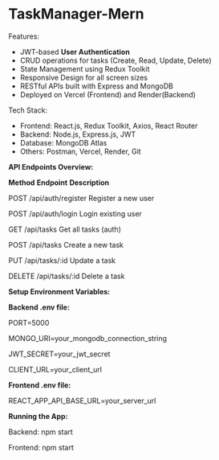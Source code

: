 # TaskManager-Mern

Features:

- JWT-based **User Authentication**
- CRUD operations for tasks (Create, Read, Update, Delete)
- State Management using Redux Toolkit
- Responsive Design for all screen sizes
- RESTful APIs built with Express and MongoDB
- Deployed on Vercel (Frontend) and Render(Backend)

Tech Stack:

- Frontend: React.js, Redux Toolkit, Axios, React Router
- Backend: Node.js, Express.js, JWT
- Database: MongoDB Atlas
- Others: Postman, Vercel, Render, Git

**API Endpoints Overview:**

**Method**	 **Endpoint**	        **Description**

POST	/api/auth/register	Register a new user

POST	/api/auth/login	Login existing user

GET	/api/tasks	Get all tasks (auth)

POST	/api/tasks	Create a new task

PUT	/api/tasks/:id	Update a task

DELETE	/api/tasks/:id	Delete a task

**Setup Environment Variables:**

**Backend .env file:**

PORT=5000 

MONGO_URI=your_mongodb_connection_string

JWT_SECRET=your_jwt_secret

CLIENT_URL=your_client_url

**Frontend .env file:**

REACT_APP_API_BASE_URL=your_server_url

**Running the App:**

Backend: npm start

Frontend: npm start
